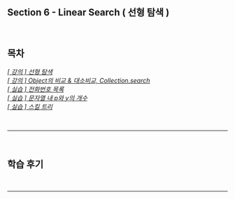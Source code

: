 ## Section 6 - Linear Search ( 선형 탐색 )

<br>

## 목차
*[[ 강의 ] 선형 탐색](선형탐색.md)*  
*[[ 강의 ] Object의 비교 & 대소비교, Collection.search](Object의_비교&대소비교_Collection_search.md)*  
*[[ 실습 ] 전화번호 목록](src/전화번호목록/README.md)*  
*[[ 실습 ] 문자열 내 p와 y의 개수](src/문자열내p와y의개수/README.md)*  
*[[ 실습 ] 스킬 트리](src/스킬트리/README.md)*  

<br>
<hr>
<br>

## 학습 후기


<br>
<hr>